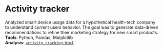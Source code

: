 # Activity tracker
Analyzed smart device usage data for a hypothetical health-tech company to understand current users behavior. The goal was to generate data-driven recommendations to refine their marketing strategy for new smart products.    
**Tools**: Python, Pandas, Matplotlib  
**Analysis**: [`activity_tracking.html`](https://antonio-cln.github.io/data-analysis/activity_tracking/activity_tracking.html) 

